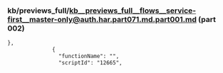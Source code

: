 ### kb/previews_full/kb__previews_full__flows__service-first__master-only@auth.har.part071.md.part001.md (part 002)

```md
},
              {
                "functionName": "",
                "scriptId": "12665",
 
```

```
